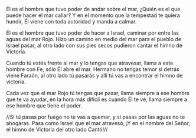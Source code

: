 Él es el hombre que tuvo poder de andar sobre el mar, 
¿Quién es el que puede hacer el mar callar? 
Y en el momento que la tempestad te quiera hundir,
Él viene con toda autoridad y manda a calmar.

Él es el hombre que tuvo poder de hacer a Israel,
caminar por entre las aguas del mar Rojo.
Hizo un camino en medio del mar para  el pueblo de Israel pasar, 
al otro lado con sus pies secos pudieron cantar el himno de Victoria.

Cuando tú estés frente al mar y lo tengas que atravesar, 
llama a este hombre con Fe, sólo Él abre el mar. 
Hermano no tengas temor si detrás viene Faraón, 
al otro lado tú pasarás y allí tú vas a encontrar
el himno de victoria.

Cada vez que el mar Rojo tú tengas que pasar, 
llama siempre a ese hombre que te va ayudar, 
en la hora  más difícil es cuando Él te vé, 
llama siempre a ese hombre que tiene el poder.

//Si tú pasas por fuego no te vas a quemar, 
y si pasas por las aguas no te ahogaras.
Pasa como Israel que el mar atravesó, 
¡Y en el nombre del Señor, el himno de Victoria 
del otro lado Cantó!//